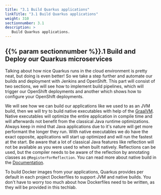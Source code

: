 ```yaml
---
title: "3.1 Build Quarkus applications"
linkTitle: "3.1 Build Quarkus applications"
weight: 310
sectionnumber: 3.1
description: >
   Build Quarkus applications.
---
```


## {{% param sectionnumber %}}.1 Build and Deploy our Quarkus microservices

Talking about how nice Quarkus runs in the cloud environment is pretty neat, but doing is even better! So we take a step further and automate our builds and deployment with Jenkins and OpenShift. This part will consist of two sections, we will see how to implement build pipelines, which will trigger our OpenShift deployments and another which shows how to configure your OpenShift deployments.

We will see how we can build our applications like we used to as an JVM build, then we will try to build native executables with help of the [GraalVM](https://www.graalvm.org/). Native executables will optimize the entire application in compile time and will afterwards not benefit from the classical Java runtime optimizations. Always keep in mind that Java applications due to it's nature will get more performant the longer they run. With native executables we do have the exact opposite, applications will start up optimized and will run the fastest at the start. Be aware that a lot of classical Java features like reflection will not be available as you were used to when built natively. Reflections can be used, but the compiler needs to be aware of the reflection by annotating classes as `@RegisterForReflection`. You can read more about native build in the [Documentation](https://quarkus.io/guides/building-native-image).

To build Docker images from your applications, Quarkus provides per default in each project Dockerfiles to support JVM and native builds. You don't have to worry too much about how Dockerfiles need to be written, as they will be provided in this techlab.
